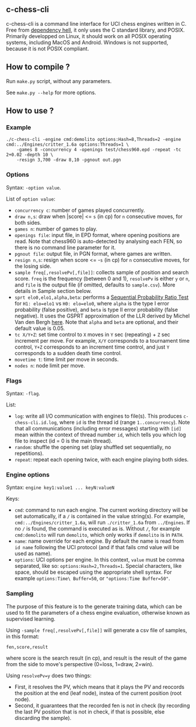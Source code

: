 ## c-chess-cli

c-chess-cli is a command line interface for UCI chess engines written in C. Free from [dependency hell](https://en.wikipedia.org/wiki/Dependency_hell), it only uses the C standard library, and POSIX. Primarily developped on Linux, it should work on all POSIX operating systems, including MacOS and Android. Windows is not supported, because it is not POSIX compliant.

## How to compile ?

Run `make.py` script, without any parameters.

See `make.py --help` for more options.

## How to use ?

### Example

```
./c-chess-cli -engine cmd:demolito options:Hash=8,Threads=2 -engine cmd:../Engines/critter_1.6a options:Threads=1 \
    -games 8 -concurrency 4 -openings test/chess960.epd -repeat -tc 2+0.02 -depth 10 \
    -resign 3,700 -draw 8,10 -pgnout out.pgn
```

### Options

Syntax: `-option value`.

List of `option value`:
- `concurrency c`: number of games played concurrently.
- `draw n,s`: draw when |score| <= `s` (in cp) for `n` consecutive moves, for both sides.
- `games n`: number of games to play.
- `openings file`: input file, in EPD format, where opening positions are read. Note that
  chess960 is auto-detected by analysing each FEN, so there is no command line parameter
  for it.
- `pgnout file`: output file, in PGN format, where games are written.
- `resign n,s`: resign when score <= -`s` (in cp) for `n` consecutive moves, for the losing side.
- `sample freq[,resolvePv[,file]]`: collects sample of position and search score. `freq` is the frequency (between
  0 and 1), `resolvePv` is either `y` or `n`, and `file` is the output file (if omitted, defaults to `sample.csv`).
  More details in Sample section below.
- `sprt elo0,elo1,alpha,beta`: performs a [Sequential Probability Ratio Test](https://en.wikipedia.org/wiki/Sequential_probability_ratio_test)
  for `H1: elo=elo1` vs `H0: elo=elo0`, where `alpha` is the type I error probability (false positive),
  and `beta` is type II error probability (false negative). It uses the GSPRT approximation of the LLR
  derived by Michel Van den Bergh [here](http://hardy.uhasselt.be/Toga/GSPRT_approximation.pdf).
  Note that `alpha` and `beta` are optional, and their default value is 0.05.
- `tc X/Y+Z`: set time control to `X` moves in `Y` sec (repeating) + `Z` sec increment per move. For
  example, `X/Y` corresponds to a tournament time control, `Y+Z` corresponds to an increment time
  control, and just `Y` corresponds to a sudden death time control.
- `movetime t`: time limit per move in seconds.
- `nodes n`: node limit per move.

### Flags

Syntax: `-flag`.

List:
- `log`: write all I/O communication with engines to file(s). This produces `c-chess-cli.id.log`,
where `id` is the thread id (range `1..concurrency`). Note that all communications (including
error messages) starting with `[id]` mean within the context of thread number `id`, which tells you
which log file to inspect (id = 0 is the main thread).
- `random`: shuffle the opening set (play shuffled set sequentially, no repetitions).
- `repeat`: repeat each opening twice, with each engine playing both sides.

### Engine options

Syntax: `engine key1:value1 ... keyN:valueN`

Keys:
- `cmd`: command to run each engine. The current working directory will be set automatically, if a
  `/` is contained in the value string(s). For example, `cmd:../Engines/critter_1.6a`, will run
  `./critter_1.6a` from `../Engines`. If no `/` is found, the command is executed as is. Without `/`,
  for example `cmd:demolito` will run `demolito`, which only works if `demolito` is in `PATH`.
- `name`: name override for each engine. By default the name is read from `id name` following the UCI
  protocol (and if that fails cmd value will be used as name).
- `options`: UCI options per engine. In this context, `value` must be comma separated, like so:
  `options:Hash=2,Threads=1`. Special characters, like space, should be escaped using the
  appropriate shell syntax. For example `options:Time\ Buffer=50`, or `"options:Time Buffer=50"`.

### Sampling

The purpose of this feature is to the generate training data, which can be used to fit the parameters of a
chess engine evaluation, otherwise known as supervised learning.

Using `-sample freq[,resolvePv[,file]]` will generate a csv file of samples, in this format:
```
fen,score,result
```
where score is the search result (in cp), and result is the result of the game from the side to
move's perspective (0=loss, 1=draw, 2=win).

Using `resolvePv=y` does two things:
- First, it resolves the PV, which means that it plays the PV and reocords the position at the end
  (leaf node), instea of the current position (root node).
- Second, it guarantees that the recorded fen is not in check (by recording the last PV position
  that is not in check, if that is possible, else discarding the sample).
